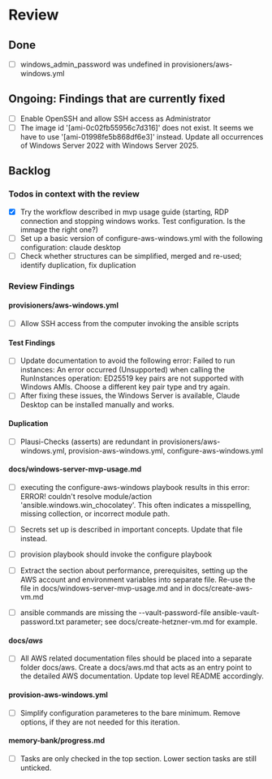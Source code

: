 # Review

## Done

- [ ] windows_admin_password was undefined in provisioners/aws-windows.yml

## Ongoing: Findings that are currently fixed

- [ ] Enable OpenSSH and allow SSH access as Administrator
- [ ] The image id '[ami-0c02fb55956c7d316]' does not exist. It seems we have to use '[ami-01998fe5b868df6e3]' instead. Update all occurrences of Windows Server 2022 with Windows Server 2025.

## Backlog

### Todos in context with the review

- [x] Try the workflow described in mvp usage guide (starting, RDP connection and stopping windows works. Test configuration. Is the immage the right one?)
- [ ] Set up a basic version of configure-aws-windows.yml with the following configuration: claude desktop
- [ ] Check whether structures can be simplified, merged and re-used; identify duplication, fix duplication

### Review Findings

#### provisioners/aws-windows.yml

- [ ] Allow SSH access from the computer invoking the ansible scripts

#### Test Findings

- [ ] Update documentation to avoid the following error: Failed to run instances: An error occurred (Unsupported) when calling the RunInstances operation: ED25519 key pairs are not supported with Windows AMIs. Choose a different key pair type and try again.
- [ ] After fixing these issues, the Windows Server is available, Claude Desktop can be installed manually and works.

#### Duplication

- [ ] Plausi-Checks (asserts) are redundant in provisioners/aws-windows.yml, provision-aws-windows.yml, configure-aws-windows.yml

#### docs/windows-server-mvp-usage.md

- [ ] executing the configure-aws-windows playbook results in this error: ERROR! couldn't resolve module/action 'ansible.windows.win_chocolatey'. This often indicates a misspelling, missing collection, or incorrect module path.

- [ ] Secrets set up is described in important concepts. Update that file instead.
- [ ] provision playbook should invoke the configure playbook
- [ ] Extract the section about performance, prerequisites, setting up the AWS account and environment variables into separate file. Re-use the file in docs/windows-server-mvp-usage.md and in docs/create-aws-vm.md
- [ ] ansible commands are missing the --vault-password-file ansible-vault-password.txt parameter; see docs/create-hetzner-vm.md for example.

#### docs/*aws*

- [ ] All AWS related documentation files should be placed into a separate folder docs/aws. Create a docs/aws.md that acts as an entry point to the detailed AWS documentation. Update top level README accordingly.

#### provision-aws-windows.yml

- [ ] Simplify configuration parameteres to the bare minimum. Remove options, if they are not needed for this iteration.

#### memory-bank/progress.md

- [ ] Tasks are only checked in the top section. Lower section tasks are still unticked.
